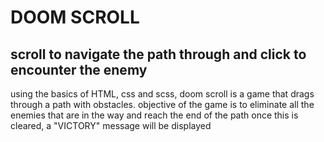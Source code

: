 # DOOM SCROLL
## scroll to navigate the path through and click to encounter the enemy
using the basics of HTML, css and scss, doom scroll is a game that drags through a path with obstacles.
objective of the game is to eliminate all the enemies that are in the way and reach the end of the path
once this is cleared, a "VICTORY" message will be displayed

